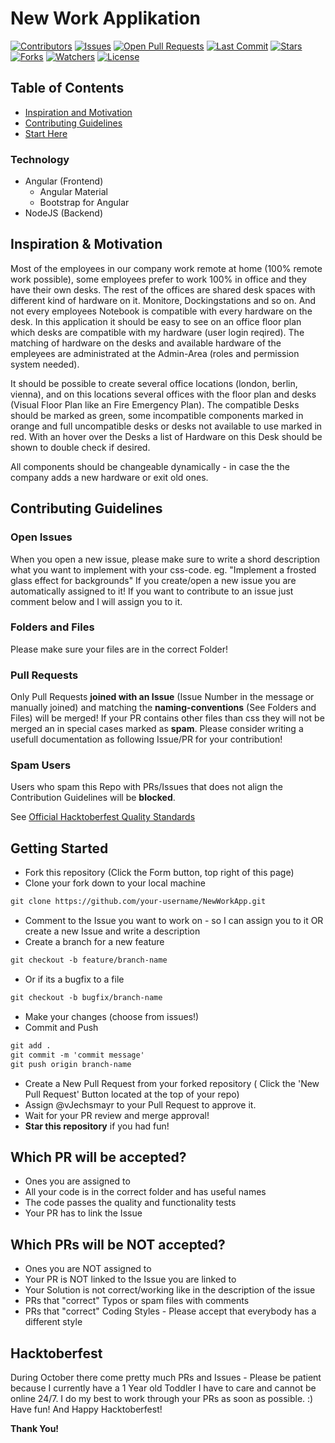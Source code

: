 # New Work Applikation

[![Contributors](https://img.shields.io/github/contributors/vJechsmayr/NewWorkApp)](https://github.com/vJechsmayr/NewWorkApp/graphs/contributors)
[![Issues](https://img.shields.io/github/issues/vJechsmayr/NewWorkApp)](https://github.com/vJechsmayr/NewWorkApp/issues)
[![Open Pull Requests](https://img.shields.io/github/issues-pr-raw/vJechsmayr/NewWorkApp)](https://github.com/vJechsmayr/NewWorkApp/pulls)
[![Last Commit](https://img.shields.io/github/last-commit/vJechsmayr/NewWorkApp)](https://github.com/vJechsmayr/NewWorkApp)
[![Stars](https://img.shields.io/github/stars/vJechsmayr/NewWorkApp)](https://github.com/vJechsmayr/NewWorkApp/stargazers)
[![Forks](https://img.shields.io/github/forks/vJechsmayr/NewWorkApp)](https://github.com/vJechsmayr/NewWorkApp/network/members)
[![Watchers](https://img.shields.io/github/watchers/vJechsmayr/NewWorkApp)](https://github.com/vJechsmayr/NewWorkApp/watchers)
[![License](https://img.shields.io/github/license/vJechsmayr/NewWorkApp)](https://github.com/vJechsmayr/NewWorkApp/blob/master/LICENSE)


## Table of Contents
* [Inspiration and Motivation](#inspiration)
* [Contributing Guidelines](#contributing-guidelines)
* [Start Here](#getting-started)


### Technology
- Angular (Frontend)
    - Angular Material
    - Bootstrap for Angular
- NodeJS (Backend)


## Inspiration & Motivation

Most of the employees in our company work remote at home (100% remote work possible), some employees prefer to work 100% in office and they have their own desks. The rest of the offices are shared desk spaces with different kind of hardware on it. Monitore, Dockingstations and so on. And not every employees Notebook is compatible with every hardware on the desk.
In this application it should be easy to see on an office floor plan which desks are compatible with my hardware (user login reqired). 
The matching of hardware on the desks and available hardware of the empleyees are administrated at the Admin-Area (roles and permission system needed).

It should be possible to create several office locations (london, berlin, vienna), and on this locations several offices with the floor plan and desks (Visual Floor Plan like an Fire Emergency Plan).
The compatible Desks should be marked as green, some incompatible components marked in orange and full uncompatible desks or desks not available to use marked in red.
With an hover over the Desks a list of Hardware on this Desk should be shown to double check if desired.

All components should be changeable dynamically - in case the the company adds a new hardware or exit old ones.


## Contributing Guidelines

### Open Issues
When you open a new issue, please make sure to write a shord description what you want to implement with your css-code.
eg. "Implement a frosted glass effect for backgrounds"
If you create/open a new issue you are automatically assigned to it!
If you want to contribute to an issue just comment below and I will assign you to it. 

 
### Folders and Files
Please make sure your files are in the correct Folder!


### Pull Requests
Only Pull Requests **joined with an Issue** (Issue Number in the message or manually joined) and matching the **naming-conventions** (See Folders and Files) will be merged!
If your PR contains other files than css they will not be merged an in special cases marked as **spam**.
Please consider writing a usefull documentation as following Issue/PR for your contribution! 

### Spam Users
Users who spam this Repo with PRs/Issues that does not align the Contribution Guidelines will be **blocked**.

See [Official Hacktoberfest Quality Standards](https://hacktoberfest.com/participation/)

## Getting Started
* Fork this repository (Click the Form button, top right of this page)
* Clone your fork down to your local machine
```markdown
git clone https://github.com/your-username/NewWorkApp.git
```
* Comment to the Issue you want to work on - so I can assign you to it OR create a new Issue and write a description 
* Create a branch for a new feature
```markdown
git checkout -b feature/branch-name
```
* Or if its a bugfix to a file
```markdown
git checkout -b bugfix/branch-name
```
* Make your changes (choose from issues!)
* Commit and Push
```markdown
git add .
git commit -m 'commit message'
git push origin branch-name
```
* Create a New Pull Request from your forked repository ( Click the 'New Pull Request' Button located at the top of your repo)
* Assign @vJechsmayr to your Pull Request to approve it.
* Wait for your PR review and merge approval!
* __Star this repository__ if you had fun!

## Which PR will be accepted?
* Ones you are assigned to
* All your code is in the correct folder and has useful names
* The code passes the quality and functionality tests
* Your PR has to link the Issue

## Which PRs will be NOT accepted?
* Ones you are NOT assigned to
* Your PR is NOT linked to the Issue you are linked to
* Your Solution is not correct/working like in the description of the issue
* PRs that "correct" Typos or spam files with comments
* PRs that "correct" Coding Styles - Please accept that everybody has a different style

## Hacktoberfest
During October there come pretty much PRs and Issues - Please be patient because I currently have a 1 Year old Toddler I have to care and cannot be online 24/7.
I do my best to work through your PRs as soon as possible. :)
Have fun! And Happy Hacktoberfest!


__Thank You!__ 
